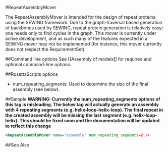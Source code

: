 #RepeatAssemblyMover


The RepeatAssemblyMover is intended for the design of repeat proteins using the SEWING framework. Due to the graph-traversal based generation of backbones used by SEWING, repeat protein generation is relatively easy; one needs only to find cycles in the graph. This mover is currently under active development, and as such many of the features expected in a SEWING mover may not be implemented (for instance, this mover currently does not respect the RequirementSet)

##Command line options
See [[Assembly of models]] for required and optional command-line options.

##RosettaScripts options

* num_repeating_segments: Used to determine the size of the final assembly (see below).

##Sample
**WARNING: Currently the num_repeating_segments options of this tag is misleading. The below tag will actually generate an assembly with 4 repeating segments (e.g. helix-loop-helix-loop). The final repeat in the created assembly will be missing the last segment (e.g. helix-loop-helix). This should be fixed soon and the documentation will be updated to reflect this change**

```xml
<RepeatAssemblyMover name="assemble" num_repeating_segments=2 />
```

##See Also